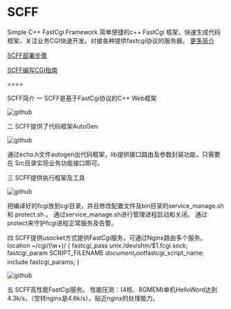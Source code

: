 SCFF
====

Simple C++ FastCgi Framework 简单便捷的c++ FastCgi 框架，快速生成代码框架，关注业务CGI快速开发。对接各种提供fastcgi协议的服务器。
[更多简介](http://johnsonzhu.github.io/SCFF/)

[SCFF部署步骤](https://github.com/johnsonzhu/SCFF/blob/master/document/SCFF%E9%83%A8%E7%BD%B2%E6%AD%A5%E9%AA%A4.md)

[SCFF编写CGI指南](https://github.com/johnsonzhu/SCFF/blob/master/document/SCFF%E7%BC%96%E5%86%99CGI%E6%8C%87%E5%8D%97.md)

====

SCFF简介
一 SCFF是基于FastCgi协议的C++ Web框架

![github](https://raw.github.com/johnsonzhu/SCFF/master/image/1.jpg "github")

二 SCFF提供了代码框架AutoGen

![github](https://raw.github.com/johnsonzhu/SCFF/master/image/2.png "github")

通过echo.h文件autogen出代码框架，lib提供接口路由及参数封装功能，只需要在
Src目录实现业务功能接口即可。

三 SCFF提供执行框架及工具

![github](https://raw.github.com/johnsonzhu/SCFF/master/image/3.png "github")

把编译好的fcgi放到cgi目录，并且修改配置文件及bin目录的service_manage.sh和
protect.sh 。
通过service_manage.sh进行管理进程启动和关闭。
通过protect来守护fcgi进程正常服务及告警。

四 SCFF提供usocket方式提供FastCgi服务，可通过Nginx路由多个服务。
 location ~/cgi/(\w+)/ {
            fastcgi_pass unix:/dev/shm/$1.fcgi.sock;
            fastcgi_param  SCRIPT_FILENAME $document_root$fastcgi_script_name;
            include fastcgi_params;
        }
        
![github](https://raw.github.com/johnsonzhu/SCFF/master/image/4.png "github")

五 SCFF高性能FastCgi服务。
性能压测：(4核、8GMEM)单机HelloWord达到4.3k/s，（空转nginx是4.6k/s）。贴近nginx的处理能力。
